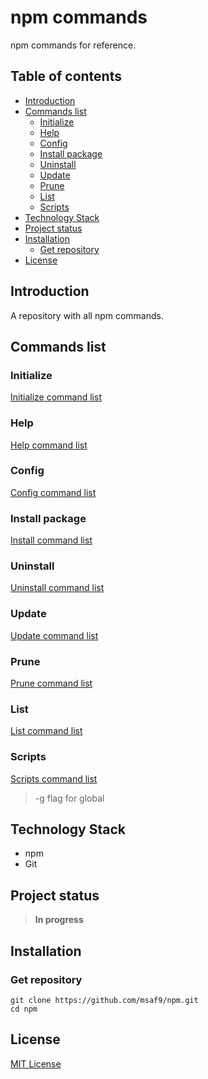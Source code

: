 <h1> npm commands </h1>
npm commands for reference.

<h2>Table of contents</h2>

- [Introduction](#introduction)
- [Commands list](#commands-list)
  - [Initialize](#initialize)
  - [Help](#help)
  - [Config](#config)
  - [Install package](#install-package)
  - [Uninstall](#uninstall)
  - [Update](#update)
  - [Prune](#prune)
  - [List](#list)
  - [Scripts](#scripts)
- [Technology Stack](#technology-stack)
- [Project status](#project-status)
- [Installation](#installation)
  - [Get repository](#get-repository)
- [License](#license)

## Introduction

A repository with all npm commands.

## Commands list

### Initialize

[Initialize command list](src/INITIALIZE.md 'Initialize Commands')

### Help

[Help command list](src/HELP.md 'Help Commands')

### Config

[Config command list](src/CONFIG.md 'Config Commands')

### Install package

[Install command list](src/INSTALL.md 'Install Commands')

### Uninstall

[Uninstall command list](src/UNINSTALL.md 'Uninstall Commands')

### Update

[Update command list](src/UPDATE.md 'Update Commands')

### Prune

[Prune command list](src/PRUNE.md 'Prune Commands')

### List

[List command list](src/LIST.md 'List Commands')

### Scripts

[Scripts command list](src/SCRIPTS.md 'Scripts Commands')

> -g flag for global

## Technology Stack

- npm
- Git

## Project status

> **In progress**

## Installation

### Get repository

```git
git clone https://github.com/msaf9/npm.git
cd npm
```

## License
[MIT License](LICENSE)

